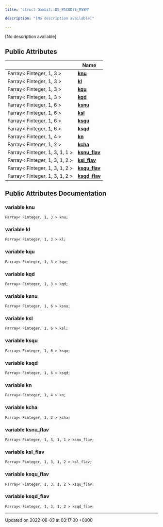 ```yaml
---
title: 'struct Gambit::DS_PACODES_MSSM'

description: "[No description available]"

---
```









[No description available]

## Public Attributes

|                | Name           |
| -------------- | -------------- |
| Farray< Finteger, 1, 3 > | **[knu](/documentation/code/colliderbit_development/classes/structgambit_1_1ds__pacodes__mssm/#variable-knu)**  |
| Farray< Finteger, 1, 3 > | **[kl](/documentation/code/colliderbit_development/classes/structgambit_1_1ds__pacodes__mssm/#variable-kl)**  |
| Farray< Finteger, 1, 3 > | **[kqu](/documentation/code/colliderbit_development/classes/structgambit_1_1ds__pacodes__mssm/#variable-kqu)**  |
| Farray< Finteger, 1, 3 > | **[kqd](/documentation/code/colliderbit_development/classes/structgambit_1_1ds__pacodes__mssm/#variable-kqd)**  |
| Farray< Finteger, 1, 6 > | **[ksnu](/documentation/code/colliderbit_development/classes/structgambit_1_1ds__pacodes__mssm/#variable-ksnu)**  |
| Farray< Finteger, 1, 6 > | **[ksl](/documentation/code/colliderbit_development/classes/structgambit_1_1ds__pacodes__mssm/#variable-ksl)**  |
| Farray< Finteger, 1, 6 > | **[ksqu](/documentation/code/colliderbit_development/classes/structgambit_1_1ds__pacodes__mssm/#variable-ksqu)**  |
| Farray< Finteger, 1, 6 > | **[ksqd](/documentation/code/colliderbit_development/classes/structgambit_1_1ds__pacodes__mssm/#variable-ksqd)**  |
| Farray< Finteger, 1, 4 > | **[kn](/documentation/code/colliderbit_development/classes/structgambit_1_1ds__pacodes__mssm/#variable-kn)**  |
| Farray< Finteger, 1, 2 > | **[kcha](/documentation/code/colliderbit_development/classes/structgambit_1_1ds__pacodes__mssm/#variable-kcha)**  |
| Farray< Finteger, 1, 3, 1, 1 > | **[ksnu_flav](/documentation/code/colliderbit_development/classes/structgambit_1_1ds__pacodes__mssm/#variable-ksnu-flav)**  |
| Farray< Finteger, 1, 3, 1, 2 > | **[ksl_flav](/documentation/code/colliderbit_development/classes/structgambit_1_1ds__pacodes__mssm/#variable-ksl-flav)**  |
| Farray< Finteger, 1, 3, 1, 2 > | **[ksqu_flav](/documentation/code/colliderbit_development/classes/structgambit_1_1ds__pacodes__mssm/#variable-ksqu-flav)**  |
| Farray< Finteger, 1, 3, 1, 2 > | **[ksqd_flav](/documentation/code/colliderbit_development/classes/structgambit_1_1ds__pacodes__mssm/#variable-ksqd-flav)**  |

## Public Attributes Documentation

### variable knu

```
Farray< Finteger, 1, 3 > knu;
```


### variable kl

```
Farray< Finteger, 1, 3 > kl;
```


### variable kqu

```
Farray< Finteger, 1, 3 > kqu;
```


### variable kqd

```
Farray< Finteger, 1, 3 > kqd;
```


### variable ksnu

```
Farray< Finteger, 1, 6 > ksnu;
```


### variable ksl

```
Farray< Finteger, 1, 6 > ksl;
```


### variable ksqu

```
Farray< Finteger, 1, 6 > ksqu;
```


### variable ksqd

```
Farray< Finteger, 1, 6 > ksqd;
```


### variable kn

```
Farray< Finteger, 1, 4 > kn;
```


### variable kcha

```
Farray< Finteger, 1, 2 > kcha;
```


### variable ksnu_flav

```
Farray< Finteger, 1, 3, 1, 1 > ksnu_flav;
```


### variable ksl_flav

```
Farray< Finteger, 1, 3, 1, 2 > ksl_flav;
```


### variable ksqu_flav

```
Farray< Finteger, 1, 3, 1, 2 > ksqu_flav;
```


### variable ksqd_flav

```
Farray< Finteger, 1, 3, 1, 2 > ksqd_flav;
```


-------------------------------

Updated on 2022-08-03 at 03:17:00 +0000